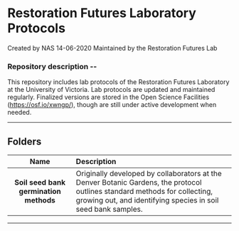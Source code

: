 # Restoration Futures Laboratory Protocols

Created by NAS 14-06-2020
Maintained by the Restoration Futures Lab

### Repository description --

This repository includes lab protocols of the Restoration Futures Laboratory at the University of Victoria. Lab protocols are updated and maintained regularly. Finalized versions are stored in the Open Science Facilities (https://osf.io/xwngp/), though are still under active development when needed.

*** 

## Folders

| Name | Description |
| :---: | :--- |
| <b>Soil seed bank germination methods</b> | Originally developed by collaborators at the Denver Botanic Gardens, the protocol outlines standard methods for collecting, growing out, and identifying species in soil seed bank samples. |

*** 